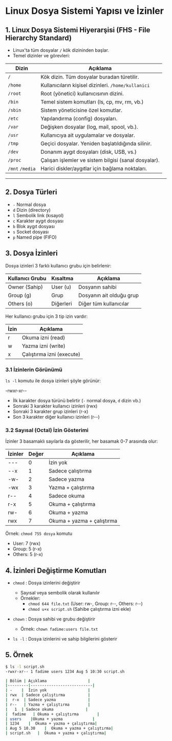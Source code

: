 # Linux Dosya Sistemi Yapısı ve İzinler

## 1. Linux Dosya Sistemi Hiyerarşisi (FHS - File Hierarchy Standard)

- Linux'ta tüm dosyalar `/` kök dizininden başlar.
- Temel dizinler ve görevleri:

| Dizin       | Açıklama                                              |
|-------------|--------------------------------------------------------|
| `/`         | Kök dizin. Tüm dosyalar buradan türetilir.            |
| `/home`     | Kullanıcıların kişisel dizinleri. `/home/kullanici`   |
| `/root`     | Root (yönetici) kullanıcısının dizini.                |
| `/bin`      | Temel sistem komutları (ls, cp, mv, rm, vb.)          |
| `/sbin`     | Sistem yöneticisine özel komutlar.                    |
| `/etc`      | Yapılandırma (config) dosyaları.                      |
| `/var`      | Değişken dosyalar (log, mail, spool, vb.).            |
| `/usr`      | Kullanıcıya ait uygulamalar ve dosyalar.              |
| `/tmp`      | Geçici dosyalar. Yeniden başlatıldığında silinir.     |
| `/dev`      | Donanım aygıt dosyaları (disk, USB, vs.)              |
| `/proc`     | Çalışan işlemler ve sistem bilgisi (sanal dosyalar).  |
| `/mnt` `/media` | Harici diskler/aygıtlar için bağlama noktaları.  |

---


## 2. Dosya Türleri

- `-` Normal dosya
- `d` Dizin (directory)
- `l` Sembolik link (kısayol)
- `c` Karakter aygıt dosyası
- `b` Blok aygıt dosyası
- `s` Socket dosyası
- `p` Named pipe (FIFO)

## 3. Dosya İzinleri

Dosya izinleri 3 farklı kullanıcı grubu için belirlenir:

| Kullanıcı Grubu | Kısaltma | Açıklama             |
|-----------------|----------|----------------------|
| Owner (Sahip)   | User (u) | Dosyanın sahibi      |
| Group (g)       | Grup     | Dosyanın ait olduğu grup |
| Others (o)      | Diğerleri| Diğer tüm kullanıcılar |

Her kullanıcı grubu için 3 tip izin vardır:

| İzin  | Açıklama           |
|-------|--------------------|
| r     | Okuma izni (read)  |
| w     | Yazma izni (write) |
| x     | Çalıştırma izni (execute) |

### 3.1 İzinlerin Görünümü

`ls -l` komutu ile dosya izinleri şöyle görünür:

-rwxr-xr--

- İlk karakter dosya türünü belirtir (`-` normal dosya, `d` dizin vb.)
- Sonraki 3 karakter kullanıcı izinleri (rwx)
- Sonraki 3 karakter grup izinleri (r-x)
- Son 3 karakter diğer kullanıcı izinleri (r--)

### 3.2 Sayısal (Octal) İzin Gösterimi

İzinler 3 basamaklı sayılarla da gösterilir, her basamak 0-7 arasında olur:

| İzinler | Değer | Açıklama                  |
|---------|-------|---------------------------|
| ---     | 0     | İzin yok                  |
| --x     | 1     | Sadece çalıştırma          |
| -w-     | 2     | Sadece yazma              |
| -wx     | 3     | Yazma + çalıştırma        |
| r--     | 4     | Sadece okuma              |
| r-x     | 5     | Okuma + çalıştırma        |
| rw-     | 6     | Okuma + yazma             |
| rwx     | 7     | Okuma + yazma + çalıştırma|

Örnek: `chmod 755 dosya` komutu

- User: 7 (rwx)
- Group: 5 (r-x)
- Others: 5 (r-x)

## 4. İzinleri Değiştirme Komutları

- `chmod` : Dosya izinlerini değiştirir
  - Sayısal veya sembolik olarak kullanılır
  - Örnekler:
    - `chmod 644 file.txt`  (User: rw-, Group: r--, Others: r--)
    - `chmod u+x script.sh` (Sahibe çalıştırma izni ekle)

- `chown` : Dosya sahibi ve grubu değiştirir
  - Örnek: `chown fadime:users file.txt`

- `ls -l` : Dosya izinlerini ve sahip bilgilerini gösterir

## 5. Örnek

```bash
$ ls -l script.sh
-rwxr-xr-- 1 fadime users 1234 Aug 5 10:30 script.sh

| Bölüm | Açıklama                  |
|---------|---------------------------|
| -    |  İzin yok                  |
| rwx  | Sadece çalıştırma          |
|  r-x  | Sadece yazma              |
| r--   | Yazma + çalıştırma        |
|   1  | Sadece okuma              |
|  fadime   | Okuma + çalıştırma        |
| users    |Okuma + yazma             |
| 1234    |  Okuma + yazma + çalıştırma|
| Aug 5 10.30    |  Okuma + yazma + çalıştırma|
| script.sh   |  Okuma + yazma + çalıştırma|
